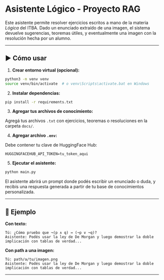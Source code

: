 
# Asistente Lógico - Proyecto RAG

Este asistente permite resolver ejercicios escritos a mano de la materia *Lógica* del ITBA. 
Dado un enunciado extraído de una imagen, el sistema devuelve sugerencias, teoremas útiles, 
y eventualmente una imagen con la resolución hecha por un alumno.

---

## ▶️ Cómo usar

1. **Crear entorno virtual (opcional):**

```bash
python3 -m venv venv
source venv/bin/activate  # o venv\Scripts\activate.bat en Windows
```

2. **Instalar dependencias:**

```bash
pip install -r requirements.txt
```

3. **Agregar tus archivos de conocimiento:**

Agregá tus archivos `.txt` con ejercicios, teoremas o resoluciones en la carpeta `docs/`.

4. **Agregar archivo `.env`:**

Debe contener tu clave de HuggingFace Hub:

```
HUGGINGFACEHUB_API_TOKEN=tu_token_aqui
```

5. **Ejecutar el asistente:**

```bash
python main.py
```

El asistente abrirá un prompt donde podés escribir un enunciado o duda, y recibís una respuesta generada a partir de tu base de conocimientos personalizada.

---

## 📝 Ejemplo

**Con texto:**

```
Tú: ¿Cómo pruebo que ¬(p ∧ q) ↔ (¬p ∨ ¬q)?
Asistente: Podés usar la ley de De Morgan y luego demostrar la doble implicación con tablas de verdad...
```

**Con path a una imagen:**

```
Tú: path/a/tu/imagen.png
Asistente: Podés usar la ley de De Morgan y luego demostrar la doble implicación con tablas de verdad...
```

---


